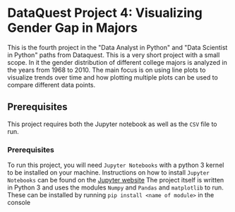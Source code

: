 # DataQuest Project 4: Visualizing Gender Gap in Majors

This is the fourth project in the "Data Analyst in Python" and "Data Scientist in Python" paths from Dataquest. This is a very short project with a small scope. In it the gender distribution of different college majors is analyzed in the years from 1968 to 2010. The main focus is on using line plots to visualize trends over time and how plotting multiple plots can be used to compare different data points.

## Prerequisites

This project requires both the Jupyter notebook as well as the `CSV` file to run.

### Prerequisites

To run this project, you will need `Jupyter Notebooks` with a python 3 kernel to be installed on your machine. Instructions on how to install `Jupyter Notebooks` can be found on the [Jupyter website](https://jupyter.org/install) The project itself is written in Python 3 and uses the modules `Numpy` and `Pandas` and `matplotlib` to run. These can be installed by running `pip install <name of module>` in the console





